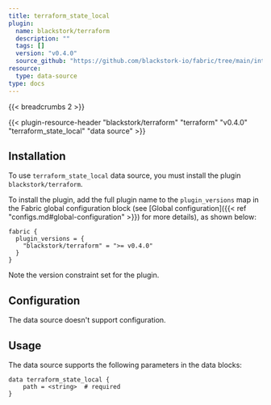 ```yaml
---
title: terraform_state_local
plugin:
  name: blackstork/terraform
  description: ""
  tags: []
  version: "v0.4.0"
  source_github: "https://github.com/blackstork-io/fabric/tree/main/internal/terraform/"
resource:
  type: data-source
type: docs
---
```


{{< breadcrumbs 2 >}}

{{< plugin-resource-header "blackstork/terraform" "terraform" "v0.4.0" "terraform_state_local" "data source" >}}

## Installation

To use `terraform_state_local` data source, you must install the plugin `blackstork/terraform`.

To install the plugin, add the full plugin name to the `plugin_versions` map in the Fabric global configuration block (see [Global configuration]({{< ref "configs.md#global-configuration" >}}) for more details), as shown below:

```hcl
fabric {
  plugin_versions = {
    "blackstork/terraform" = ">= v0.4.0"
  }
}
```

Note the version constraint set for the plugin.

## Configuration

The data source doesn't support configuration.

## Usage

The data source supports the following parameters in the data blocks:

```hcl
data terraform_state_local {
    path = <string>  # required
}
```
